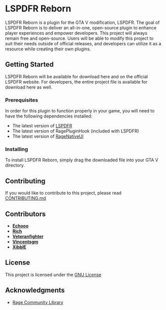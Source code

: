 # LSPDFR Reborn

LSPDFR Reborn is a plugin for the GTA V modification, LSPDFR.  The goal of LSPDFR Reborn is to deliver an all-in-one, open-source plugin to enhance player experiences and empower developers.  This project will always remain free and open-source.  Users will be able to modify this project to suit their needs outside of official releases, and developers can utilize it as a resource while creating their own plugins.

## Getting Started

LSPDFR Reborn will be available for download here and on the official LSPDFR website.  For developers, the entire project file is available for download here as well.

### Prerequisites

In order for this plugin to function properly in your game, you will need to have the following dependencies installed:

- The latest version of [LSPDFR](https://www.lcpdfr.com/downloads/gta5mods/g17media/7792-lspd-first-response/)
- The latest version of RagePluginHook (included with LSPDFR)
- The latest version of [RageNativeUI](https://github.com/alexguirre/RAGENativeUI/releases)

### Installing

To install LSPDFR Reborn, simply drag the downloaded file into your GTA V directory.

## Contributing

If you would like to contribute to this project, please read [CONTRIBUTING.md](CONTRIBUTING.md)

## Contributors

* [**Echooo**](https://github.com/Echooo29)
* [**Rich**](https://github.com/Rich-Dunne)
* [**Veteranfighter**](https://github.com/Veteranfighter)
* [**Vincentsgm**](https://github.com/Vincentsgm)
* [**XibblE**](https://github.com/XibblEDK)

## License

This project is licensed under the [GNU License](LICENSE)


## Acknowledgments

* [Rage Community Library](https://github.com/Rich-Dunne/rage-community-library)

